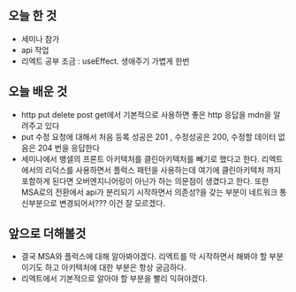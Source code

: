 ## 오늘 한 것
  - 세미나 참가
  - api 작업 
  - 리엑트 공부 조금 : useEffect. 생애주기 가볍게 한번 
## 오늘 배운 것
  - http put delete post get에서 기본적으로 사용하면 좋은 http 응답을 mdn을 알려주고 있다
  - put 수정 요청에 대해서 처음 등록 성공은 201 , 수정성공은 200, 수정할 데이터 없음은 204 번을 응답한다
  - 세미나에서 뱅샐의 프론트 아키텍처를 클린아키텍처를 빼기로 했다고 한다. 리엑트에서의 리덕스를 사용하면서 플럭스 패턴을 사용하는데 여기에 클린아키텍처 까지 포함하게 된다면 오버엔지니어링이 아닌가 하는 의문점이 생겼다고 한다. 또한 MSA로의 전환에서 api가 분리되기 시작하면서 의존성?을 갖는 부분이 네트워크 통신부분으로 변경되어서??? 이건 잘 모르겠다.
  
## 앞으로 더해볼것
  - 결국 MSA와 플럭스에 대해 알아봐야겠다. 리엑트를 막 시작하면서 해봐야 할 부분이기도 하고 아키텍처에 대한 부분은 항상 궁금하다.
  - 리엑트에서 기본적으로 알아야 할 부분을 빨리 익혀야겠다.
